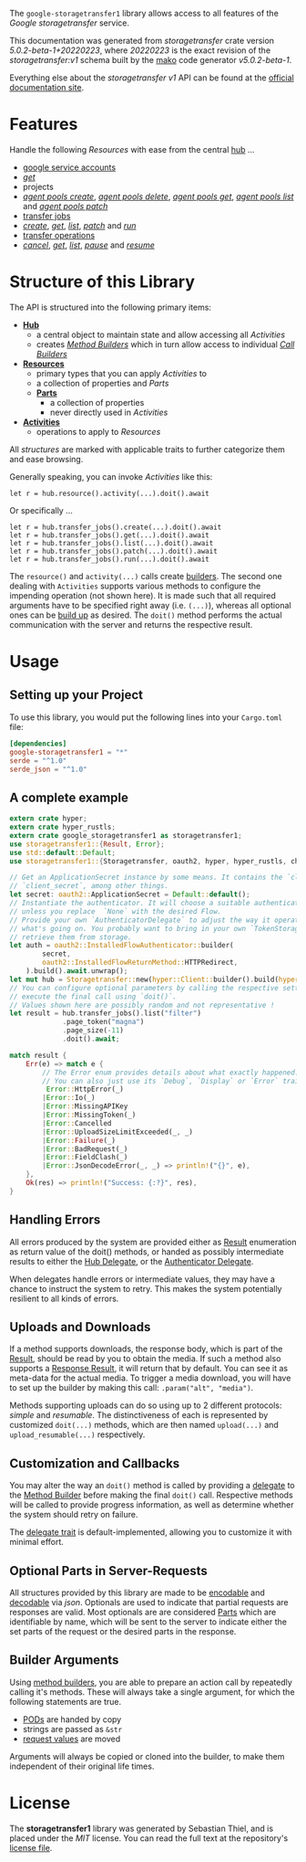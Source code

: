<!---
DO NOT EDIT !
This file was generated automatically from 'src/generator/templates/api/README.md.mako'
DO NOT EDIT !
-->
The `google-storagetransfer1` library allows access to all features of the *Google storagetransfer* service.

This documentation was generated from *storagetransfer* crate version *5.0.2-beta-1+20220223*, where *20220223* is the exact revision of the *storagetransfer:v1* schema built by the [mako](http://www.makotemplates.org/) code generator *v5.0.2-beta-1*.

Everything else about the *storagetransfer* *v1* API can be found at the
[official documentation site](https://cloud.google.com/storage-transfer/docs).
# Features

Handle the following *Resources* with ease from the central [hub](https://docs.rs/google-storagetransfer1/5.0.2-beta-1+20220223/google_storagetransfer1/Storagetransfer) ... 

* [google service accounts](https://docs.rs/google-storagetransfer1/5.0.2-beta-1+20220223/google_storagetransfer1/api::GoogleServiceAccount)
 * [*get*](https://docs.rs/google-storagetransfer1/5.0.2-beta-1+20220223/google_storagetransfer1/api::GoogleServiceAccountGetCall)
* projects
 * [*agent pools create*](https://docs.rs/google-storagetransfer1/5.0.2-beta-1+20220223/google_storagetransfer1/api::ProjectAgentPoolCreateCall), [*agent pools delete*](https://docs.rs/google-storagetransfer1/5.0.2-beta-1+20220223/google_storagetransfer1/api::ProjectAgentPoolDeleteCall), [*agent pools get*](https://docs.rs/google-storagetransfer1/5.0.2-beta-1+20220223/google_storagetransfer1/api::ProjectAgentPoolGetCall), [*agent pools list*](https://docs.rs/google-storagetransfer1/5.0.2-beta-1+20220223/google_storagetransfer1/api::ProjectAgentPoolListCall) and [*agent pools patch*](https://docs.rs/google-storagetransfer1/5.0.2-beta-1+20220223/google_storagetransfer1/api::ProjectAgentPoolPatchCall)
* [transfer jobs](https://docs.rs/google-storagetransfer1/5.0.2-beta-1+20220223/google_storagetransfer1/api::TransferJob)
 * [*create*](https://docs.rs/google-storagetransfer1/5.0.2-beta-1+20220223/google_storagetransfer1/api::TransferJobCreateCall), [*get*](https://docs.rs/google-storagetransfer1/5.0.2-beta-1+20220223/google_storagetransfer1/api::TransferJobGetCall), [*list*](https://docs.rs/google-storagetransfer1/5.0.2-beta-1+20220223/google_storagetransfer1/api::TransferJobListCall), [*patch*](https://docs.rs/google-storagetransfer1/5.0.2-beta-1+20220223/google_storagetransfer1/api::TransferJobPatchCall) and [*run*](https://docs.rs/google-storagetransfer1/5.0.2-beta-1+20220223/google_storagetransfer1/api::TransferJobRunCall)
* [transfer operations](https://docs.rs/google-storagetransfer1/5.0.2-beta-1+20220223/google_storagetransfer1/api::TransferOperation)
 * [*cancel*](https://docs.rs/google-storagetransfer1/5.0.2-beta-1+20220223/google_storagetransfer1/api::TransferOperationCancelCall), [*get*](https://docs.rs/google-storagetransfer1/5.0.2-beta-1+20220223/google_storagetransfer1/api::TransferOperationGetCall), [*list*](https://docs.rs/google-storagetransfer1/5.0.2-beta-1+20220223/google_storagetransfer1/api::TransferOperationListCall), [*pause*](https://docs.rs/google-storagetransfer1/5.0.2-beta-1+20220223/google_storagetransfer1/api::TransferOperationPauseCall) and [*resume*](https://docs.rs/google-storagetransfer1/5.0.2-beta-1+20220223/google_storagetransfer1/api::TransferOperationResumeCall)




# Structure of this Library

The API is structured into the following primary items:

* **[Hub](https://docs.rs/google-storagetransfer1/5.0.2-beta-1+20220223/google_storagetransfer1/Storagetransfer)**
    * a central object to maintain state and allow accessing all *Activities*
    * creates [*Method Builders*](https://docs.rs/google-storagetransfer1/5.0.2-beta-1+20220223/google_storagetransfer1/client::MethodsBuilder) which in turn
      allow access to individual [*Call Builders*](https://docs.rs/google-storagetransfer1/5.0.2-beta-1+20220223/google_storagetransfer1/client::CallBuilder)
* **[Resources](https://docs.rs/google-storagetransfer1/5.0.2-beta-1+20220223/google_storagetransfer1/client::Resource)**
    * primary types that you can apply *Activities* to
    * a collection of properties and *Parts*
    * **[Parts](https://docs.rs/google-storagetransfer1/5.0.2-beta-1+20220223/google_storagetransfer1/client::Part)**
        * a collection of properties
        * never directly used in *Activities*
* **[Activities](https://docs.rs/google-storagetransfer1/5.0.2-beta-1+20220223/google_storagetransfer1/client::CallBuilder)**
    * operations to apply to *Resources*

All *structures* are marked with applicable traits to further categorize them and ease browsing.

Generally speaking, you can invoke *Activities* like this:

```Rust,ignore
let r = hub.resource().activity(...).doit().await
```

Or specifically ...

```ignore
let r = hub.transfer_jobs().create(...).doit().await
let r = hub.transfer_jobs().get(...).doit().await
let r = hub.transfer_jobs().list(...).doit().await
let r = hub.transfer_jobs().patch(...).doit().await
let r = hub.transfer_jobs().run(...).doit().await
```

The `resource()` and `activity(...)` calls create [builders][builder-pattern]. The second one dealing with `Activities` 
supports various methods to configure the impending operation (not shown here). It is made such that all required arguments have to be 
specified right away (i.e. `(...)`), whereas all optional ones can be [build up][builder-pattern] as desired.
The `doit()` method performs the actual communication with the server and returns the respective result.

# Usage

## Setting up your Project

To use this library, you would put the following lines into your `Cargo.toml` file:

```toml
[dependencies]
google-storagetransfer1 = "*"
serde = "^1.0"
serde_json = "^1.0"
```

## A complete example

```Rust
extern crate hyper;
extern crate hyper_rustls;
extern crate google_storagetransfer1 as storagetransfer1;
use storagetransfer1::{Result, Error};
use std::default::Default;
use storagetransfer1::{Storagetransfer, oauth2, hyper, hyper_rustls, chrono, FieldMask};

// Get an ApplicationSecret instance by some means. It contains the `client_id` and 
// `client_secret`, among other things.
let secret: oauth2::ApplicationSecret = Default::default();
// Instantiate the authenticator. It will choose a suitable authentication flow for you, 
// unless you replace  `None` with the desired Flow.
// Provide your own `AuthenticatorDelegate` to adjust the way it operates and get feedback about 
// what's going on. You probably want to bring in your own `TokenStorage` to persist tokens and
// retrieve them from storage.
let auth = oauth2::InstalledFlowAuthenticator::builder(
        secret,
        oauth2::InstalledFlowReturnMethod::HTTPRedirect,
    ).build().await.unwrap();
let mut hub = Storagetransfer::new(hyper::Client::builder().build(hyper_rustls::HttpsConnectorBuilder::new().with_native_roots().https_or_http().enable_http1().enable_http2().build()), auth);
// You can configure optional parameters by calling the respective setters at will, and
// execute the final call using `doit()`.
// Values shown here are possibly random and not representative !
let result = hub.transfer_jobs().list("filter")
             .page_token("magna")
             .page_size(-11)
             .doit().await;

match result {
    Err(e) => match e {
        // The Error enum provides details about what exactly happened.
        // You can also just use its `Debug`, `Display` or `Error` traits
         Error::HttpError(_)
        |Error::Io(_)
        |Error::MissingAPIKey
        |Error::MissingToken(_)
        |Error::Cancelled
        |Error::UploadSizeLimitExceeded(_, _)
        |Error::Failure(_)
        |Error::BadRequest(_)
        |Error::FieldClash(_)
        |Error::JsonDecodeError(_, _) => println!("{}", e),
    },
    Ok(res) => println!("Success: {:?}", res),
}

```
## Handling Errors

All errors produced by the system are provided either as [Result](https://docs.rs/google-storagetransfer1/5.0.2-beta-1+20220223/google_storagetransfer1/client::Result) enumeration as return value of
the doit() methods, or handed as possibly intermediate results to either the 
[Hub Delegate](https://docs.rs/google-storagetransfer1/5.0.2-beta-1+20220223/google_storagetransfer1/client::Delegate), or the [Authenticator Delegate](https://docs.rs/yup-oauth2/*/yup_oauth2/trait.AuthenticatorDelegate.html).

When delegates handle errors or intermediate values, they may have a chance to instruct the system to retry. This 
makes the system potentially resilient to all kinds of errors.

## Uploads and Downloads
If a method supports downloads, the response body, which is part of the [Result](https://docs.rs/google-storagetransfer1/5.0.2-beta-1+20220223/google_storagetransfer1/client::Result), should be
read by you to obtain the media.
If such a method also supports a [Response Result](https://docs.rs/google-storagetransfer1/5.0.2-beta-1+20220223/google_storagetransfer1/client::ResponseResult), it will return that by default.
You can see it as meta-data for the actual media. To trigger a media download, you will have to set up the builder by making
this call: `.param("alt", "media")`.

Methods supporting uploads can do so using up to 2 different protocols: 
*simple* and *resumable*. The distinctiveness of each is represented by customized 
`doit(...)` methods, which are then named `upload(...)` and `upload_resumable(...)` respectively.

## Customization and Callbacks

You may alter the way an `doit()` method is called by providing a [delegate](https://docs.rs/google-storagetransfer1/5.0.2-beta-1+20220223/google_storagetransfer1/client::Delegate) to the 
[Method Builder](https://docs.rs/google-storagetransfer1/5.0.2-beta-1+20220223/google_storagetransfer1/client::CallBuilder) before making the final `doit()` call. 
Respective methods will be called to provide progress information, as well as determine whether the system should 
retry on failure.

The [delegate trait](https://docs.rs/google-storagetransfer1/5.0.2-beta-1+20220223/google_storagetransfer1/client::Delegate) is default-implemented, allowing you to customize it with minimal effort.

## Optional Parts in Server-Requests

All structures provided by this library are made to be [encodable](https://docs.rs/google-storagetransfer1/5.0.2-beta-1+20220223/google_storagetransfer1/client::RequestValue) and 
[decodable](https://docs.rs/google-storagetransfer1/5.0.2-beta-1+20220223/google_storagetransfer1/client::ResponseResult) via *json*. Optionals are used to indicate that partial requests are responses 
are valid.
Most optionals are are considered [Parts](https://docs.rs/google-storagetransfer1/5.0.2-beta-1+20220223/google_storagetransfer1/client::Part) which are identifiable by name, which will be sent to 
the server to indicate either the set parts of the request or the desired parts in the response.

## Builder Arguments

Using [method builders](https://docs.rs/google-storagetransfer1/5.0.2-beta-1+20220223/google_storagetransfer1/client::CallBuilder), you are able to prepare an action call by repeatedly calling it's methods.
These will always take a single argument, for which the following statements are true.

* [PODs][wiki-pod] are handed by copy
* strings are passed as `&str`
* [request values](https://docs.rs/google-storagetransfer1/5.0.2-beta-1+20220223/google_storagetransfer1/client::RequestValue) are moved

Arguments will always be copied or cloned into the builder, to make them independent of their original life times.

[wiki-pod]: http://en.wikipedia.org/wiki/Plain_old_data_structure
[builder-pattern]: http://en.wikipedia.org/wiki/Builder_pattern
[google-go-api]: https://github.com/google/google-api-go-client

# License
The **storagetransfer1** library was generated by Sebastian Thiel, and is placed 
under the *MIT* license.
You can read the full text at the repository's [license file][repo-license].

[repo-license]: https://github.com/Byron/google-apis-rsblob/main/LICENSE.md

